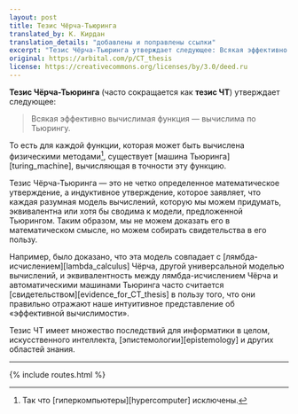 ```yaml
---
layout: post
title: Тезис Чёрча-Тьюринга
translated_by: К. Кирдан
translation_details: "добавлены и поправлены ссылки"
excerpt: "Тезис Чёрча-Тьюринга утверждает следующее: Всякая эффективно вычислимая функция — вычислима по Тьюрингу."
original: https://arbital.com/p/CT_thesis
license: https://creativecommons.org/licenses/by/3.0/deed.ru
---
```

**Тезис Чёрча-Тьюринга** (часто сокращается как **тезис ЧТ**) утверждает следующее:

>Всякая эффективно вычислимая функция — вычислима по Тьюрингу.

То есть для каждой функции, которая может быть вычислена физическими методами[^1], существует [машина Тьюринга][turing_machine], вычисляющая в точности эту функцию.

Тезис Чёрча-Тьюринга — это не четко определенное математическое утверждение, а индуктивное утверждение, которое заявляет, что каждая разумная модель вычислений, которую мы можем придумать, эквивалентна или хотя бы сводима к модели, предложенной Тьюрингом. Таким образом, мы не можем доказать его в математическом смысле, но можем собирать свидетельства в его пользу.

Например, было доказано, что эта модель совпадает с [лямбда-исчислением][lambda_calculus] Чёрча, другой универсальной моделью вычислений, и эквивалентность между лямбда-исчислением Чёрча и автоматическими машинами Тьюринга часто считается [свидетельством][evidence_for_CT_thesis] в пользу того, что они правильно отражают наше интуитивное представление об «эффективной вычислимости».

Тезис ЧТ имеет множество последствий для информатики в целом, искусственного интеллекта, [эпистемологии][epistemology] и других областей знания.

---

[^1]: Так что [гиперкомпьютеры][hypercomputer] исключены.

{% include routes.html %}
